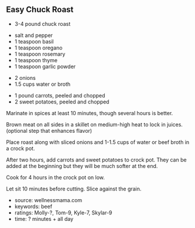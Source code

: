 Easy Chuck Roast
----------------

- 3-4 pound chuck roast
<!-- -->
- salt and pepper
- 1 teaspoon basil
- 1 teaspoon oregano
- 1 teaspoon rosemary
- 1 teaspoon thyme
- 1 teaspoon garlic powder
<!-- -->
- 2 onions
- 1.5 cups water or broth
<!-- -->
- 1 pound carrots, peeled and chopped
- 2 sweet potatoes, peeled and chopped

Marinate in spices at least 10 minutes, though several hours is
better.

Brown meat on all sides in a skillet on medium-high heat to lock in
juices. (optional step that enhances flavor)

Place roast along with sliced onions and 1-1.5 cups of water or beef
broth in a crock pot.

After two hours, add carrots and sweet potatoes to crock pot. They can
be added at the beginning but they will be much softer at the end.

Cook for 4 hours in the crock pot on low.

Let sit 10 minutes before cutting. Slice against the grain.

- source: wellnessmama.com
- keywords: beef
- ratings: Molly-?, Tom-9, Kyle-7, Skylar-9
- time: ? minutes + all day
